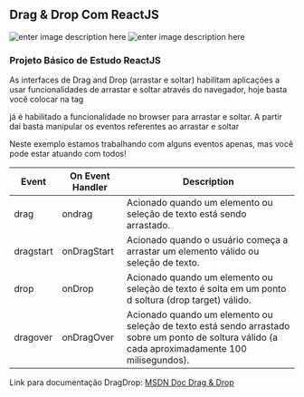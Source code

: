 
## Drag & Drop Com ReactJS

![enter image description here](https://img.shields.io/badge/-Javascript-F7DF1E?style=for-the-badge&logo=JavaScript&logoColor=black)
![enter image description here](https://img.shields.io/badge/-React-61DAFB?style=for-the-badge&logo=React&logoColor=white) 


### Projeto Básico de Estudo ReactJS

As interfaces de Drag and Drop (arrastar e soltar) habilitam aplicações a usar funcionalidades de arrastar e soltar através do navegador, hoje basta você colocar na tag <div draggable="true"></div> já é habilitado a funcionalidade no browser para arrastar e soltar.
A partir dai basta manipular os eventos referentes ao arrastar e soltar

Neste exemplo estamos trabalhando com alguns eventos apenas, mas você pode estar atuando com todos!

| Event	| On Event Handler	| Description |
|-------|-------------------|-------------|
| drag | ondrag | Acionado quando um elemento ou seleção de texto está sendo arrastado. |
| dragstart | onDragStart | Acionado quando o usuário começa a arrastar um elemento válido ou seleção de texto. |
| drop | onDrop | Acionado quando um elemento ou seleção de texto é solta em um ponto d soltura (drop target) válido. |
| dragover | onDragOver | Acionado quando um elemento ou seleção de texto está sendo arrastado sobre um ponto de soltura válido (a cada aproximadamente 100 milisegundos). |


Link para documentação DragDrop: [MSDN Doc Drag & Drop](https://developer.mozilla.org/pt-BR/docs/DragDrop/Drag_and_Drop)
